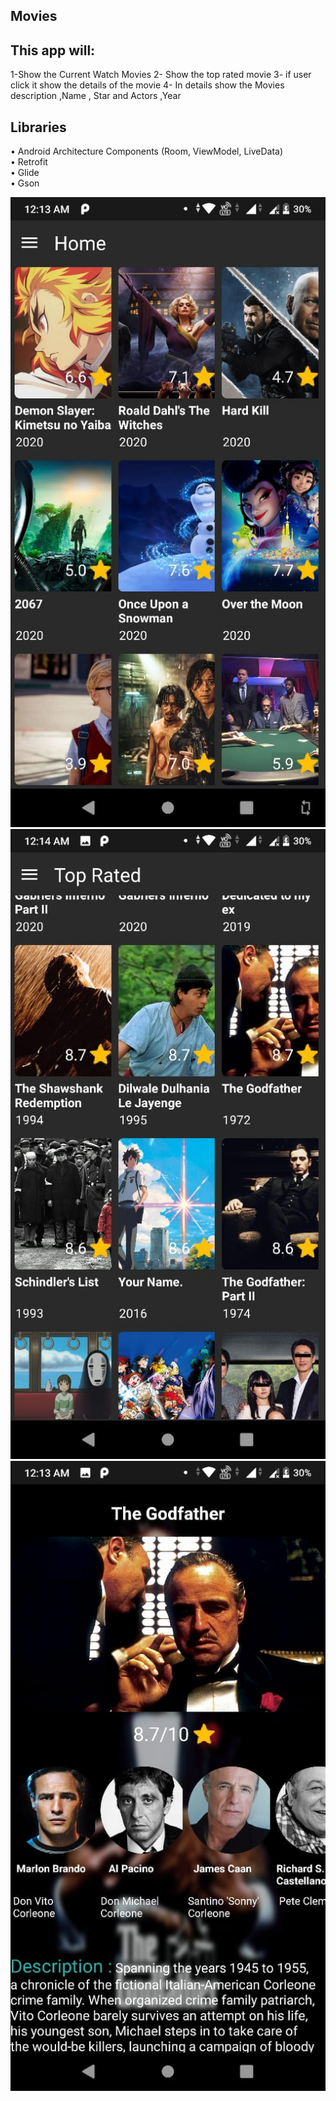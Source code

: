 ## Movies


## This app will:
1-Show the Current Watch Movies
2- Show the top rated movie
3- if user click it show the details of the movie
4- In details show the Movies description ,Name , Star and Actors ,Year


## Libraries

•	Android Architecture Components (Room, ViewModel, LiveData) <br>
•	Retrofit <br>
•	Glide <br>
•	Gson<br>

![Alt text](https://github.com/AkshaySakare/Movies/blob/main/Movies/screenshot/Img1.jpeg?raw=true)
![Alt text](https://github.com/AkshaySakare/Movies/blob/main/Movies/screenshot/img2.jpeg?raw=true)
![Alt text](https://github.com/AkshaySakare/Movies/blob/main/Movies/screenshot/img3.jpeg?raw=true)



